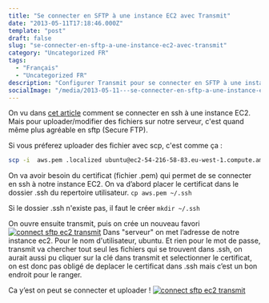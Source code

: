```yaml
---
title: "Se connecter en SFTP à une instance EC2 avec Transmit"
date: "2013-05-11T17:18:46.000Z"
template: "post"
draft: false
slug: "se-connecter-en-sftp-a-une-instance-ec2-avec-transmit"
category: "Uncategorized FR"
tags: 
  - "Français"
  - "Uncategorized FR"
description: "Configurer Transmit pour se connecter en SFTP à une instance Amazon EC2"
socialImage: "/media/2013-05-11---se-connecter-en-sftp-a-une-instance-ec2-avec-transmit/Transmit-1.jpg"
---
```


On vu dans [cet article](/posts/configurer-un-serveur-ubuntu-en-10-min-avec-amazon-ec2-et-en-plus-cest-gratuit/ "Configurer gratuitement un serveur ubuntu en 10 min avec amazon EC2") comment se connecter en ssh à une instance EC2. Mais pour uploader/modifier des fichiers sur notre serveur, c'est quand même plus agréable en sftp (Secure FTP).

Si vous préferez uploader des fichier avec scp, c'est comme ça : 
```bash
scp -i  aws.pem .localized ubuntu@ec2-54-216-58-83.eu-west-1.compute.amazonaws.com:~/public_html
```

On va avoir besoin du certificat (fichier .pem) qui permet de se connecter en ssh à notre instance EC2. On va d’abord placer le certificat dans le dossier .ssh du repertoire utilisateur. `cp aws.pem ~/.ssh`

Si le dossier .ssh n'existe pas, il faut le créer `mkdir ~/.ssh`

On ouvre ensuite transmit, puis on crée un nouveau favori [![connect sftp ec2 transmit](/media/2013-05-11---se-connecter-en-sftp-a-une-instance-ec2-avec-transmit/Screen-shot-2013-05-10-at-3.20.11-PM.png)](/posts/wp-content/uploads/2013/05/Screen-shot-2013-05-10-at-3.20.11-PM.png) Dans "serveur" on met l’adresse de notre instance ec2. Pour le nom d'utilisateur, ubuntu. Et rien pour le mot de passe, transmit va chercher tout seul les fichiers qui se trouvent dans .ssh, on aurait aussi pu cliquer sur la clé dans transmit et selectionner le certificat, on est donc pas obligé de deplacer le certificat dans .ssh mais c’est un bon endroit pour le ranger.

Ca y’est on peut se connecter et uploader ! [![connect sftp ec2 transmit](/media/2013-05-11---se-connecter-en-sftp-a-une-instance-ec2-avec-transmit/Screen-shot-2013-05-11-at-7.15.26-PM.png)](/posts/wp-content/uploads/2013/05/Screen-shot-2013-05-11-at-7.15.26-PM.png)
